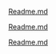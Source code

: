 [Readme.md](https://raw.githubusercontent.com/BioPhoton/rx-angular/master/apps/state-demo/src/app/examples/demo-basics/Readme.md ':include')

[Readme.md](https://raw.githubusercontent.com/BioPhoton/rx-angular/master/apps/state-demo/src/app/examples/demo-basics/1/Readme.md ':include')

[Readme.md](https://raw.githubusercontent.com/BioPhoton/rx-angular/master/apps/state-demo/src/app/examples/demo-basics/2/Readme.md ':include')
